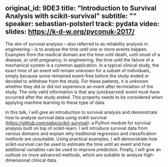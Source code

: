 original_id: 9DE3
title: "Introduction to Survival Analysis with scikit-survival"
subtitle: ""
speaker: sebastian-polsterl
track: pydata
video:
slides: https://k-d-w.org/pyconuk-2017/
---
The aim of survival analysis – also referred to as reliability analysis in engineering – is to analyse the time until one or more events happen. Examples from the medical domain are the time until death, until onset of a disease, or until pregnancy. In engineering, the time until the failure of a mechanical system is a common application. In a typical clinical study, the exact time of an event will remain unknown for a subset of individuals, simply because some remained event-free before the study ended or decided to withdraw from the study. For these patients, it is unknown whether they did or did not experience an event after termination of the study. The only valid information is that any (unobserved) event must have occurred after the study ended. This property needs to be considered when applying machine learning to these type of data.

In this talk, I will give an introduction to survival analysis and demonstrate how to analyse survival data using scikit-survival (https://github.com/sebp/scikit-survival): a Python module for survival analysis built on top of scikit-learn. I will introduce survival data from various domains and explain why traditional regression and classification methods are unsuitable. Using practical examples, I will demonstrate how scikit-survival can be used to estimate the time until an event and how additional variables can be used to improve prediction. Finally, I will give an outlook on more advanced methods, which are suitable to analyse high-dimensional clinical data.
